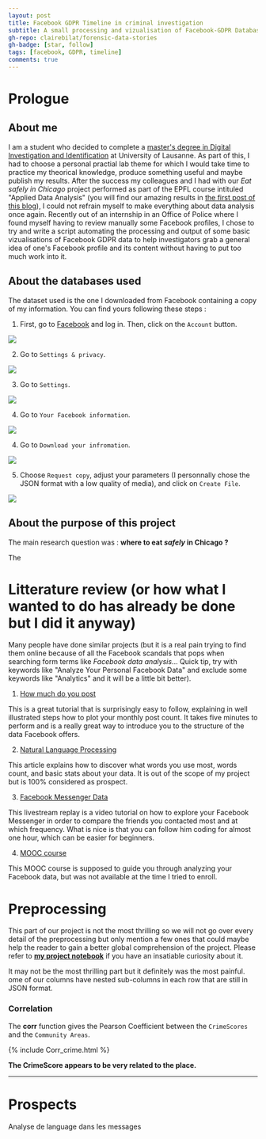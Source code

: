 ```yaml
---
layout: post
title: Facebook GDPR Timeline in criminal investigation
subtitle: A small processing and vizualisation of Facebook-GDPR Database
gh-repo: clairebilat/forensic-data-stories
gh-badge: [star, follow]
tags: [facebook, GDPR, timeline]
comments: true
---
```


# Prologue

## About me

I am a student who decided to complete a [master's degree in Digital Investigation and Identification](https://www.unil.ch/esc/fr/home/menuinst/enseignement/masters/msc-investigation-numerique.html) at University of Lausanne. As part of this, I had to choose a personal practial lab theme for which I would take time to practice my theorical knowledge, produce something useful and maybe publish my results. After the success my colleagues and I had with our _Eat safely in Chicago_ project performed as part of the EPFL course intituled "Applied Data Analysis" (you will find our amazing results in [the first post of this blog](https://clairebilat.github.io/forensic-data-stories/2019-12-20-food-chicago/)), I could not refrain myself to make everything about data analysis once again. Recently out of an internship in an Office of Police where I found myself having to review manually some Facebook profiles, I chose to try and write a script automating the processing and output of some basic vizualisations of Facebook GDPR data to help investigators grab a general idea of one's Facebook profile and its content without having to put too much work into it. 

## About the databases used

The dataset used is the one I downloaded from Facebook containing a copy of my information. You can find yours following these steps :

1. First, go to [Facebook](https://www.facebook.com/) and log in. Then, click on the `Account` button.

  <img src="{{site.github.url}}/assets/img/tuto1.PNG">

2. Go to `Settings & privacy`.

  <img src="{{site.github.url}}/assets/img/tuto2.PNG">

3. Go to `Settings`.

  <img src="{{site.github.url}}/assets/img/tuto3.PNG">

4. Go to `Your Facebook information`.

  <img src="{{site.github.url}}/assets/img/tuto4.PNG">

4. Go to `Download your infromation`.

  <img src="{{site.github.url}}/assets/img/tuto5.PNG">

5. Choose `Request copy`, adjust your parameters (I personnally chose the JSON format with a low quality of media), and click on `Create File`.

  <img src="{{site.github.url}}/assets/img/tuto6.PNG">


## About the purpose of this project


The main research question was : **where to eat *safely* in Chicago ?**

The 

# Litterature review (or how what I wanted to do has already be done but I did it anyway)

Many people have done similar projects (but it is a real pain trying to find them online because of all the Facebook scandals that pops when searching form terms like _Facebook data analysis_... Quick tip, try with keywords like "Analyze Your Personal Facebook Data" and exclude some keywords like "Analytics" and it will be a little bit better).

1. [How much do you post](https://www.dataquest.io/blog/analyze-facebook-data-python/)

  This is a great tutorial that is surprisingly easy to follow, explaining in well illustrated steps how to plot your monthly post count. It takes five minutes to perform and is a really great way to introduce you to the structure of the data Facebook offers.

2. [Natural Language Processing](https://towardsdatascience.com/mapping-my-facebook-data-part-1-simple-nlp-98ce41f7f27d)

  This article explains how to discover what words you use most, words count, and basic stats about your data. It is out of the scope of my project but is 100% considered as prospect.

3. [Facebook Messenger Data](https://www.youtube.com/watch?v=z9W2cvmFPuA)

  This livestream replay is a video tutorial on how to explore your Facebook Messenger in order to compare the friends you contacted most and at which frequency. What is nice is that you can follow him coding for almost one hour, which can be easier for beginners.

4. [MOOC course](https://www.mooc-list.com/course/analyzing-your-facebook-data-python-leada)

This MOOC course is supposed to guide you through analyzing your Facebook data, but was not available at the time I tried to enroll.

# Preprocessing

This part of our project is not the most thrilling so we will not go over every detail of the preprocessing but only mention a few ones that could maybe help the reader to gain a better global comprehension of the project. Please refer to **[my project notebook](https://github.com/clairebilat/facebook-GDPR)** if you have an insatiable curiosity about it.

It may not be the most thrilling part but it definitely was the most painful. ome of our columns have nested sub-columns in each row that are still in JSON format. 




### Correlation

The **corr** function gives the Pearson Coefficient between the `CrimeScores` and the `Community Areas`.

{% include Corr_crime.html %}


**The CrimeScore appears to be very related to the place.**

---

# Prospects

Analyse de language dans les messages
